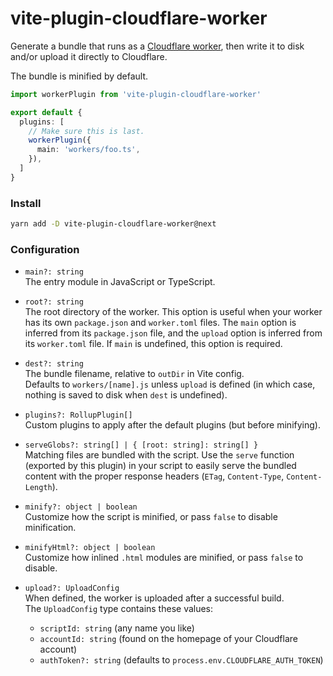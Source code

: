 # vite-plugin-cloudflare-worker

Generate a bundle that runs as a [Cloudflare worker][1], then write it to disk
and/or upload it directly to Cloudflare.

The bundle is minified by default.

[1]: https://developers.cloudflare.com/workers/

```ts
import workerPlugin from 'vite-plugin-cloudflare-worker'

export default {
  plugins: [
    // Make sure this is last.
    workerPlugin({
      main: 'workers/foo.ts',
    }),
  ]
}
```

### Install

```sh
yarn add -D vite-plugin-cloudflare-worker@next
```

### Configuration

- `main?: string`  
  The entry module in JavaScript or TypeScript.

- `root?: string`  
  The root directory of the worker. This option is useful when your worker
  has its own `package.json` and `worker.toml` files.
  The `main` option is inferred from its `package.json` file, and the `upload`
  option is inferred from its `worker.toml` file.
  If `main` is undefined, this option is required.

- `dest?: string`  
  The bundle filename, relative to `outDir` in Vite config.  
  Defaults to `workers/[name].js` unless `upload` is defined (in which case,
  nothing is saved to disk when `dest` is undefined).

- `plugins?: RollupPlugin[]`  
  Custom plugins to apply after the default plugins (but before minifying).

- `serveGlobs?: string[] | { [root: string]: string[] }`  
  Matching files are bundled with the script. Use the `serve` function (exported
  by this plugin) in your script to easily serve the bundled content with the
  proper response headers (`ETag`, `Content-Type`, `Content-Length`).

- `minify?: object | boolean`  
  Customize how the script is minified, or pass `false` to disable minification.

- `minifyHtml?: object | boolean`  
  Customize how inlined `.html` modules are minified, or pass `false` to disable.

- `upload?: UploadConfig`  
  When defined, the worker is uploaded after a successful build.  
  The `UploadConfig` type contains these values:  
    - `scriptId: string` (any name you like)
    - `accountId: string` (found on the homepage of your Cloudflare account)
    - `authToken?: string` (defaults to `process.env.CLOUDFLARE_AUTH_TOKEN`)

